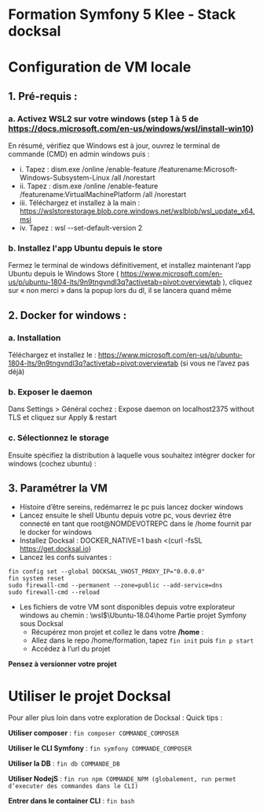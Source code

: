 # Formation Symfony 5 Klee - Stack docksal

# Configuration de VM locale

## 1.	Pré-requis :
### a.	Activez WSL2 sur votre windows (step 1 à 5 de https://docs.microsoft.com/en-us/windows/wsl/install-win10)

En résumé, vérifiez que Windows est à jour, ouvrez le terminal de commande (CMD) en admin windows puis :
* i.	Tapez : dism.exe /online /enable-feature /featurename:Microsoft-Windows-Subsystem-Linux /all /norestart
* ii.	Tapez : dism.exe /online /enable-feature /featurename:VirtualMachinePlatform /all /norestart
* iii.	Téléchargez et installez à la main : https://wslstorestorage.blob.core.windows.net/wslblob/wsl_update_x64.msi
* iv.	Tapez : wsl --set-default-version 2

### b.	Installez l'app Ubuntu depuis le store
Fermez le terminal de windows définitivement, et installez maintenant l’app Ubuntu depuis le Windows Store ( https://www.microsoft.com/en-us/p/ubuntu-1804-lts/9n9tngvndl3q?activetab=pivot:overviewtab ), cliquez sur « non merci » dans la popup lors du dl, il se lancera quand même

## 2.	Docker for windows :
### a.	Installation
Téléchargez et installez le : https://www.microsoft.com/en-us/p/ubuntu-1804-lts/9n9tngvndl3q?activetab=pivot:overviewtab (si vous ne l’avez pas déjà)

### b. Exposer le daemon
Dans Settings > Général cochez : Expose daemon on localhost2375 without TLS et cliquez sur Apply & restart

### c. Sélectionnez le storage
Ensuite spécifiez la distribution à laquelle vous souhaitez intégrer docker for windows (cochez ubuntu) :
 
## 3.	Paramétrer la VM
* Histoire d’être sereins, redémarrez le pc puis lancez docker windows
* Lancez ensuite le shell Ubuntu depuis votre pc, vous devriez être connecté en tant que root@NOMDEVOTREPC dans le /home fournit par le docker for windows
* Installez Docksal : 
DOCKER_NATIVE=1 bash <(curl -fsSL https://get.docksal.io)
* Lancez les confs suivantes : 
```
fin config set --global DOCKSAL_VHOST_PROXY_IP="0.0.0.0"
fin system reset
sudo firewall-cmd --permanent --zone=public --add-service=dns
sudo firewall-cmd --reload
```

* Les fichiers de votre VM sont disponibles depuis votre explorateur windows au chemin : \\wsl$\Ubuntu-18.04\home
Partie projet Symfony sous Docksal
    - Récupérez mon projet et collez le dans votre **/home** : 
    - Allez dans le repo /home/formation, tapez ``fin init`` puis ``fin p start`` 
    - Accédez à l’url du projet 
 
    
**Pensez à versionner votre projet**

# Utiliser le projet Docksal

Pour aller plus loin dans votre exploration de Docksal :
Quick tips :

**Utiliser composer** : ```fin composer COMMANDE_COMPOSER```

**Utiliser le CLI Symfony** : ```fin symfony COMMANDE_COMPOSER```

**Utiliser la DB** : ```fin db COMMANDE_DB```

**Utiliser NodejS** : ```fin run npm COMMANDE_NPM (globalement, run permet d’executer des commandes dans le CLI)```

**Entrer dans le container CLI** : ```fin bash```